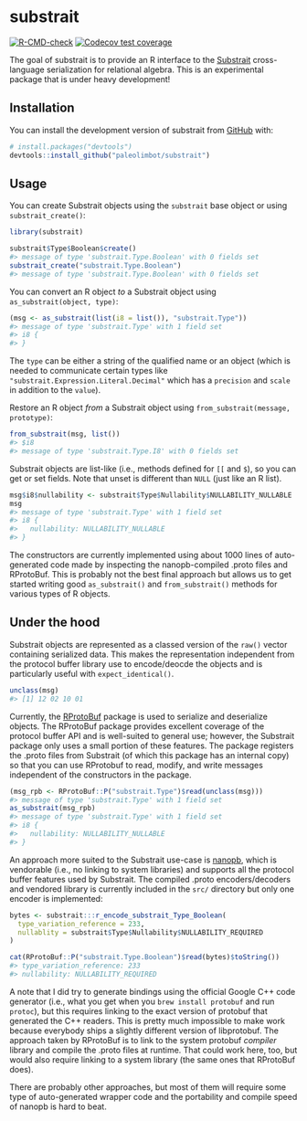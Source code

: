 
<!-- README.md is generated from README.Rmd. Please edit that file -->

# substrait

<!-- badges: start -->

[![R-CMD-check](https://github.com/paleolimbot/substrait/workflows/R-CMD-check/badge.svg)](https://github.com/paleolimbot/substrait/actions)
[![Codecov test
coverage](https://codecov.io/gh/paleolimbot/substrait/branch/master/graph/badge.svg)](https://app.codecov.io/gh/paleolimbot/substrait?branch=master)
<!-- badges: end -->

The goal of substrait is to provide an R interface to the
[Substrait](https://substrait.io) cross-language serialization for
relational algebra. This is an experimental package that is under heavy
development!

## Installation

You can install the development version of substrait from
[GitHub](https://github.com/) with:

``` r
# install.packages("devtools")
devtools::install_github("paleolimbot/substrait")
```

## Usage

You can create Substrait objects using the `substrait` base object or
using `substrait_create()`:

``` r
library(substrait)

substrait$Type$Boolean$create()
#> message of type 'substrait.Type.Boolean' with 0 fields set
substrait_create("substrait.Type.Boolean")
#> message of type 'substrait.Type.Boolean' with 0 fields set
```

You can convert an R object *to* a Substrait object using
`as_substrait(object, type)`:

``` r
(msg <- as_substrait(list(i8 = list()), "substrait.Type"))
#> message of type 'substrait.Type' with 1 field set
#> i8 {
#> }
```

The `type` can be either a string of the qualified name or an object
(which is needed to communicate certain types like
`"substrait.Expression.Literal.Decimal"` which has a `precision` and
`scale` in addition to the `value`).

Restore an R object *from* a Substrait object using
`from_substrait(message, prototype)`:

``` r
from_substrait(msg, list())
#> $i8
#> message of type 'substrait.Type.I8' with 0 fields set
```

Substrait objects are list-like (i.e., methods defined for `[[` and
`$`), so you can get or set fields. Note that unset is different than
`NULL` (just like an R list).

``` r
msg$i8$nullability <- substrait$Type$Nullability$NULLABILITY_NULLABLE
msg
#> message of type 'substrait.Type' with 1 field set
#> i8 {
#>   nullability: NULLABILITY_NULLABLE
#> }
```

The constructors are currently implemented using about 1000 lines of
auto-generated code made by inspecting the nanopb-compiled .proto files
and RProtoBuf. This is probably not the best final approach but allows
us to get started writing good `as_substrait()` and `from_substrait()`
methods for various types of R objects.

## Under the hood

Substrait objects are represented as a classed version of the `raw()`
vector containing serialized data. This makes the representation
independent from the protocol buffer library use to encode/deocde the
objects and is particularly useful with `expect_identical()`.

``` r
unclass(msg)
#> [1] 12 02 10 01
```

Currently, the [RProtoBuf](https://cran.r-project.org/package=RProtoBuf)
package is used to serialize and deserialize objects. The RProtoBuf
package provides excellent coverage of the protocol buffer API and is
well-suited to general use; however, the Substrait package only uses a
small portion of these features. The package registers the .proto files
from Substrait (of which this package has an internal copy) so that you
can use RProtobuf to read, modify, and write messages independent of the
constructors in the package.

``` r
(msg_rpb <- RProtoBuf::P("substrait.Type")$read(unclass(msg)))
#> message of type 'substrait.Type' with 1 field set
as_substrait(msg_rpb)
#> message of type 'substrait.Type' with 1 field set
#> i8 {
#>   nullability: NULLABILITY_NULLABLE
#> }
```

An approach more suited to the Substrait use-case is
[nanopb](https://github.com/nanopb/nanopb), which is vendorable (i.e.,
no linking to system libraries) and supports all the protocol buffer
features used by Substrait. The compiled .proto encoders/decoders and
vendored library is currently included in the `src/` directory but only
one encoder is implemented:

``` r
bytes <- substrait:::r_encode_substrait_Type_Boolean(
  type_variation_reference = 233,
  nullablity = substrait$Type$Nullability$NULLABILITY_REQUIRED
)

cat(RProtoBuf::P("substrait.Type.Boolean")$read(bytes)$toString())
#> type_variation_reference: 233
#> nullability: NULLABILITY_REQUIRED
```

A note that I did try to generate bindings using the official Google C++
code generator (i.e., what you get when you `brew install protobuf` and
run `protoc`), but this requires linking to the exact version of
protobuf that generated the C++ readers. This is pretty much impossible
to make work because everybody ships a slightly different version of
libprotobuf. The approach taken by RProtoBuf is to link to the system
protobuf *compiler* library and compile the .proto files at runtime.
That could work here, too, but would also require linking to a system
library (the same ones that RProtoBuf does).

There are probably other approaches, but most of them will require some
type of auto-generated wrapper code and the portability and compile
speed of nanopb is hard to beat.
